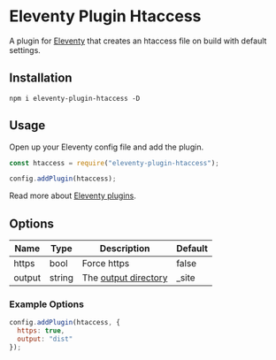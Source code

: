 # Eleventy Plugin Htaccess

A plugin for [Eleventy](https://github.com/11ty/eleventy/) that creates an htaccess file on build with default settings.

## Installation

```text
npm i eleventy-plugin-htaccess -D
```

## Usage

Open up your Eleventy config file and add the plugin.

```javascript
const htaccess = require("eleventy-plugin-htaccess");

config.addPlugin(htaccess);
```

Read more about [Eleventy plugins](https://www.11ty.io/docs/plugins/).

## Options

| Name   | Type   | Description                                                               | Default |
| ------ | ------ | ------------------------------------------------------------------------- | ------- |
| https  | bool   | Force https                                                               | false   |
| output | string | The [output directory](https://www.11ty.io/docs/config/#output-directory) | \_site  |

### Example Options

```javascript
config.addPlugin(htaccess, {
  https: true,
  output: "dist"
});
```
